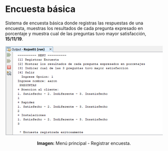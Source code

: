 # Encuesta básica
Sistema de encuesta básica donde registras las respuestas de una encuesta, muestras los resultados de cada pregunta expresado en porcentaje y muestra cual de las preguntas tuvo mayor satisfacción, **15/11/19**.

<div align="center">
<img src="src/media/menu-principal.png">
<p><strong>Imagen:</strong> Menú principal - Registrar encuesta.</p>
</div>
